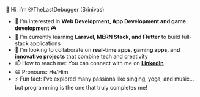 👋 Hi, I’m @TheLastDebugger (Srinivas)

- 👀 I’m interested in **Web Development, App Development and game development** 🎮
- 🌱 I’m currently learning **Laravel, MERN Stack, and Flutter** to build full-stack applications
- 💞️ I’m looking to collaborate on **real-time apps, gaming apps, and innovative projects** that combine tech and creativity
- 📫 How to reach me: You can connect with me on **[LinkedIn](www.linkedin.com/in/srinivas-saravanan-808779290)**
- 😄 Pronouns: He/Him
- ⚡ Fun fact: I’ve explored many passions like singing, yoga, and music... but programming is the one that truly completes me!

<!---
TheLastDebugger/TheLastDebugger is a ✨ special ✨ repository because its `README.md` (this file) appears on your GitHub profile.
You can click the Preview link to take a look at your changes.
--->
